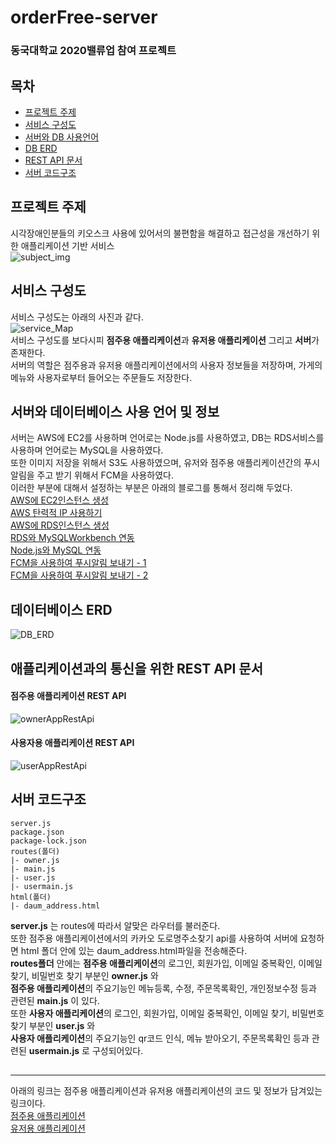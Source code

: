# orderFree-server
### 동국대학교 2020밸류업 참여 프로젝트
## 목차
- [프로젝트 주제](#프로젝트-주제)
- [서비스 구성도](#서비스-구성도)
- [서버와 DB 사용언어](#서버와-데이터베이스-사용-언어-및-정보)
- [DB ERD](#데이터베이스-ERD)
- [REST API 문서](#애플리케이션과의-통신을-위한-REST-API-문서)
- [서버 코드구조](#서버-코드구조)

## 프로젝트 주제
시각장애인분들의 키오스크 사용에 있어서의 불편함을 해결하고 접근성을 개선하기 위한 애플리케이션 기반 서비스 <br>
![subject_img](https://github.com/jryoun1/algorithm-study/blob/master/source/yeon/images/OrderFreeSubject.png)<br>

## 서비스 구성도
서비스 구성도는 아래의 사진과 같다. <br>
![service_Map](https://github.com/jryoun1/algorithm-study/blob/master/source/yeon/images/OrderFreeServiceMap.png)<br>
서비스 구성도를 보다시피 **점주용 애플리케이션**과 **유저용 애플리케이션** 그리고 **서버**가 존재한다. <br>
서버의 역할은 점주용과 유저용 애플리케이션에서의 사용자 정보들을 저장하며, 가게의 메뉴와 사용자로부터 들어오는 주문들도 저장한다. <br>

## 서버와 데이터베이스 사용 언어 및 정보
서버는 AWS에 EC2를 사용하며 언어로는 Node.js를 사용하였고, DB는 RDS서비스를 사용하며 언어로는 MySQL을 사용하였다. <br>
또한 이미지 저장을 위해서 S3도 사용하였으며, 유저와 점주용 애플리케이션간의 푸시 알림을 주고 받기 위해서 FCM을 사용하였다. <br>
이러한 부분에 대해서 설정하는 부분은 아래의 블로그를 통해서 정리해 두었다. <br>
[AWS에 EC2인스턴스 생성](https://blog.naver.com/jryoun1/221999717159) <br>
[AWS 탄력적 IP 사용하기](https://blog.naver.com/jryoun1/222043193776) <br>
[AWS에 RDS인스턴스 생성](https://blog.naver.com/jryoun1/222002658853) <br>
[RDS와 MySQLWorkbench 연동](https://blog.naver.com/jryoun1/222003976528) <br>
[Node.js와 MySQL 연동](https://blog.naver.com/jryoun1/222003976528) <br>
[FCM을 사용하여 푸시알림 보내기 - 1](https://blog.naver.com/jryoun1/222058760991) <br>
[FCM을 사용하여 푸시알림 보내기 - 2](https://blog.naver.com/jryoun1/222058831072) <br>

## 데이터베이스 ERD
![DB_ERD](https://github.com/jryoun1/algorithm-study/blob/master/source/yeon/images/dbtableERD.png)<br>

## 애플리케이션과의 통신을 위한 REST API 문서
#### 점주용 애플리케이션 REST API
![ownerAppRestApi](https://github.com/jryoun1/algorithm-study/blob/master/source/yeon/images/ownerappRestApi.png) <br>
#### 사용자용 애플리케이션 REST API 
![userAppRestApi](https://github.com/jryoun1/algorithm-study/blob/master/source/yeon/images/userappRestApi.png) <br>

## 서버 코드구조
```
server.js 
package.json
package-lock.json
routes(폴더)
|- owner.js
|- main.js
|- user.js
|- usermain.js
html(폴더)
|- daum_address.html
```
**server.js** 는 routes에 따라서 알맞은 라우터를 불러준다. <br>
또한 점주용 애플리케이션에서의 카카오 도로명주소찾기 api를 사용하여 서버에 요청하면 html 폴더 안에 있는 daum_address.html파일을 전송해준다. <br>
**routes폴더** 안에는 **점주용 애플리케이션**의 로그인, 회원가입, 이메일 중복확인, 이메일 찾기, 비밀번호 찾기 부분인 **owner.js** 와 <br>
**점주용 애플리케이션**의 주요기능인 메뉴등록, 수정, 주문목록확인, 개인정보수정 등과 관련된 **main.js** 이 있다. <br> 
또한 **사용자 애플리케이션**의 로그인, 회원가입, 이메일 중복확인, 이메일 찾기, 비밀번호 찾기 부분인 **user.js** 와 <br>
**사용자 애플리케이션**의 주요기능인 qr코드 인식, 메뉴 받아오기, 주문목록확인 등과 관련된 **usermain.js** 로 구성되어있다. <br>

## 

-----
아래의 링크는 점주용 애플리케이션과 유저용 애플리케이션의 코드 및 정보가 담겨있는 링크이다. <br>
[점주용 애플리케이션]() <br>
[유저용 애플리케이션]() <br>

